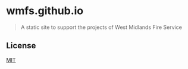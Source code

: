 # wmfs.github.io
> A static site to support the projects of West Midlands Fire Service

## <a name="license"></a>License
[MIT](https://github.com/wmfs/wmfs.github.io/blob/master/LICENSE.md)
